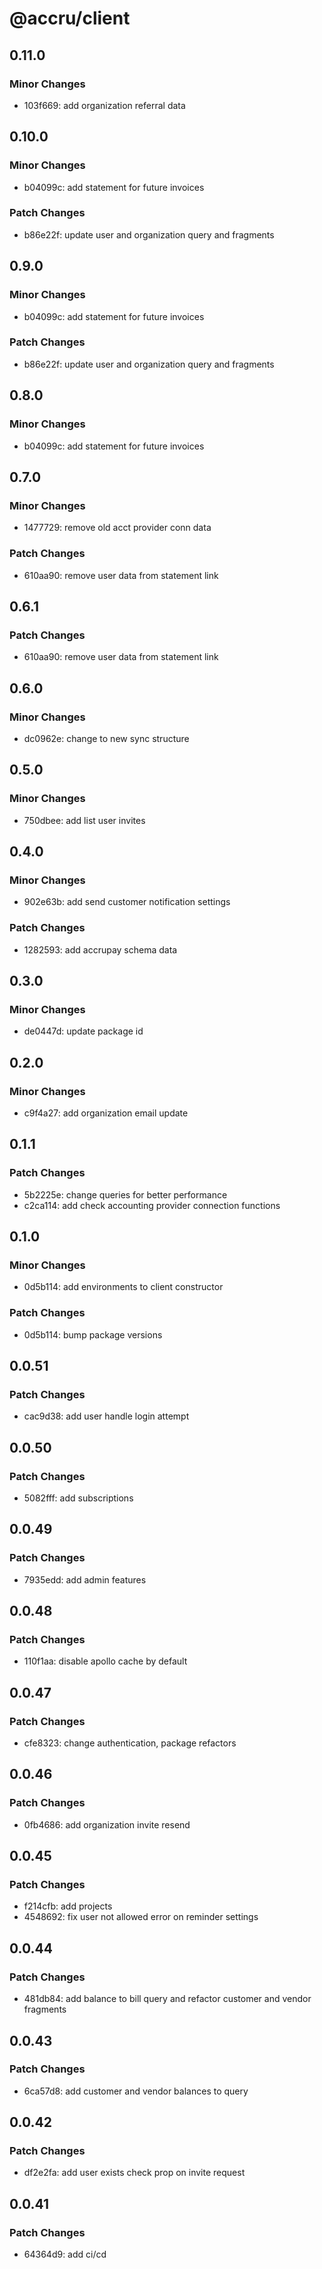 # @accru/client

## 0.11.0

### Minor Changes

- 103f669: add organization referral data

## 0.10.0

### Minor Changes

- b04099c: add statement for future invoices

### Patch Changes

- b86e22f: update user and organization query and fragments

## 0.9.0

### Minor Changes

- b04099c: add statement for future invoices

### Patch Changes

- b86e22f: update user and organization query and fragments

## 0.8.0

### Minor Changes

- b04099c: add statement for future invoices

## 0.7.0

### Minor Changes

- 1477729: remove old acct provider conn data

### Patch Changes

- 610aa90: remove user data from statement link

## 0.6.1

### Patch Changes

- 610aa90: remove user data from statement link

## 0.6.0

### Minor Changes

- dc0962e: change to new sync structure

## 0.5.0

### Minor Changes

- 750dbee: add list user invites

## 0.4.0

### Minor Changes

- 902e63b: add send customer notification settings

### Patch Changes

- 1282593: add accrupay schema data

## 0.3.0

### Minor Changes

- de0447d: update package id

## 0.2.0

### Minor Changes

- c9f4a27: add organization email update

## 0.1.1

### Patch Changes

- 5b2225e: change queries for better performance
- c2ca114: add check accounting provider connection functions

## 0.1.0

### Minor Changes

- 0d5b114: add environments to client constructor

### Patch Changes

- 0d5b114: bump package versions

## 0.0.51

### Patch Changes

- cac9d38: add user handle login attempt

## 0.0.50

### Patch Changes

- 5082fff: add subscriptions

## 0.0.49

### Patch Changes

- 7935edd: add admin features

## 0.0.48

### Patch Changes

- 110f1aa: disable apollo cache by default

## 0.0.47

### Patch Changes

- cfe8323: change authentication, package refactors

## 0.0.46

### Patch Changes

- 0fb4686: add organization invite resend

## 0.0.45

### Patch Changes

- f214cfb: add projects
- 4548692: fix user not allowed error on reminder settings

## 0.0.44

### Patch Changes

- 481db84: add balance to bill query and refactor customer and vendor fragments

## 0.0.43

### Patch Changes

- 6ca57d8: add customer and vendor balances to query

## 0.0.42

### Patch Changes

- df2e2fa: add user exists check prop on invite request

## 0.0.41

### Patch Changes

- 64364d9: add ci/cd
